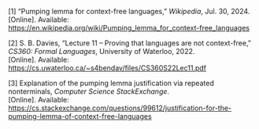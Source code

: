 

[1] “Pumping lemma for context-free languages,” *Wikipedia*, Jul. 30, 2024.  
[Online]. Available: https://en.wikipedia.org/wiki/Pumping_lemma_for_context-free_languages  

[2] S. B. Davies, “Lecture 11 – Proving that languages are not context-free,” *CS360: Formal Languages*, University of Waterloo, 2022.  
[Online]. Available: https://cs.uwaterloo.ca/~s4bendav/files/CS360S22Lec11.pdf  

[3] Explanation of the pumping lemma justification via repeated nonterminals, *Computer Science StackExchange*.  
[Online]. Available: https://cs.stackexchange.com/questions/99612/justification-for-the-pumping-lemma-of-context-free-languages
